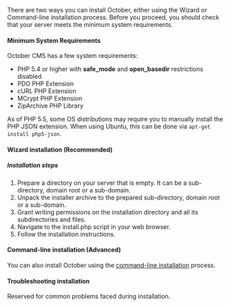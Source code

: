 There are two ways you can install October, either using the Wizard or Command-line installation process. Before you proceed, you should check that your server meets the minimum system requirements.

#### Minimum System Requirements

October CMS has a few system requirements:

* PHP 5.4 or higher with **safe_mode** and **open_basedir** restrictions disabled
* PDO PHP Extension
* cURL PHP Extension
* MCrypt PHP Extension
* ZipArchive PHP Library

As of PHP 5.5, some OS distributions may require you to manually install the PHP JSON extension. When using Ubuntu, this can be done via ``apt-get install php5-json``.

#### Wizard installation (Recommended)

##### Installation steps

1. Prepare a directory on your server that is empty. It can be a sub-directory, domain root or a sub-domain.
2. Unpack the installer archive to the prepared sub-directory, domain root or a sub-domain.
3. Grant writing permissions on the installation directory and all its subdirectories and files.
4. Navigate to the install.php script in your web browser.
5. Follow the installation instructions.

#### Command-line installation (Advanced)

You can also install October using the [command-line installation](advanced/console) process.

#### Troubleshooting installation

Reserved for common problems faced during installation.